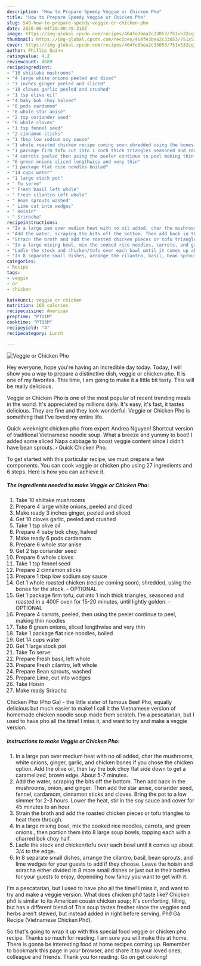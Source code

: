 ```yaml
---
description: "How to Prepare Speedy Veggie or Chicken Pho"
title: "How to Prepare Speedy Veggie or Chicken Pho"
slug: 549-how-to-prepare-speedy-veggie-or-chicken-pho
date: 2020-08-04T20:40:49.318Z
image: https://img-global.cpcdn.com/recipes/464fe3bea2c33053/751x532cq70/veggie-or-chicken-pho-recipe-main-photo.jpg
thumbnail: https://img-global.cpcdn.com/recipes/464fe3bea2c33053/751x532cq70/veggie-or-chicken-pho-recipe-main-photo.jpg
cover: https://img-global.cpcdn.com/recipes/464fe3bea2c33053/751x532cq70/veggie-or-chicken-pho-recipe-main-photo.jpg
author: Phillip Quinn
ratingvalue: 4.2
reviewcount: 4689
recipeingredient:
- "10 shiitake mushrooms"
- "4 large white onions peeled and diced"
- "3 inches ginger peeled and sliced"
- "10 cloves garlic peeled and crushed"
- "1 tsp olive oil"
- "4 baby bok choy halved"
- "6 pods cardamom"
- "6 whole star anise"
- "2 tsp coriander seed"
- "6 whole cloves"
- "1 tsp fennel seed"
- "2 cinnamon sticks"
- "1 tbsp low sodium soy sauce"
- "1 whole roasted chicken recipe coming soon shredded using the bones for the stock  OPTIONAL"
- "1 package firm tofu cut into 1 inch thick triangles seasoned and roasted in a 400F oven for 1520 minutes until lightly golden  OPTIONAL"
- "4 carrots peeled then using the peeler continue to peel making thin noodles"
- "6 green onions sliced lengthwise and very thin"
- "1 package flat rice noodles boiled"
- "14 cups water"
- "1 large stock pot"
- " To serve"
- " Fresh basil left whole"
- " Fresh cilantro left whole"
- " Bean sprouts washed"
- " Lime cut into wedges"
- " Hoisin"
- " Sriracha"
recipeinstructions:
- "In a large pan over medium heat with no oil added, char the mushrooms, white onions, ginger, garlic, and chicken bones if you chose the chicken option. Add the olive oil, then lay the bok choy flat side down to get a caramelized, brown edge. About 5-7 minutes."
- "Add the water, scraping the bits off the bottom. Then add back in the mushrooms, onion, and ginger. Then add the star anise, coriander seed, fennel, cardamom, cinnamon sticks and cloves. Bring the pot to a low simmer for 2-3 hours. Lower the heat, stir in the soy sauce and cover for 45 minutes to an hour."
- "Strain the broth and add the roasted chicken pieces or tofu triangles to heat them through."
- "In a large mixing bowl, mix the cooked rice noodles, carrots, and green onions., then portion them into 8 large soup bowls, topping each with a charred bok choy half."
- "Ladle the stock and chicken/tofu over each bowl until it comes up about 3/4 to the edge."
- "In 8 separate small dishes, arrange the cilantro, basil, bean sprouts, and lime wedges for your guests to add if they choose. Leave the hoisin and sriracha either divided in 8 more small dishes or just out in their bottles for your guests to enjoy, depending how fancy you want to get with it."
categories:
- Recipe
tags:
- veggie
- or
- chicken

katakunci: veggie or chicken 
nutrition: 160 calories
recipecuisine: American
preptime: "PT11M"
cooktime: "PT33M"
recipeyield: "4"
recipecategory: Lunch

---
```



![Veggie or Chicken Pho](https://img-global.cpcdn.com/recipes/464fe3bea2c33053/751x532cq70/veggie-or-chicken-pho-recipe-main-photo.jpg)

Hey everyone, hope you're having an incredible day today. Today, I will show you a way to prepare a distinctive dish, veggie or chicken pho. It is one of my favorites. This time, I am going to make it a little bit tasty. This will be really delicious.

Veggie or Chicken Pho is one of the most popular of recent trending meals in the world. It's appreciated by millions daily. It's easy, it's fast, it tastes delicious. They are fine and they look wonderful. Veggie or Chicken Pho is something that I've loved my entire life.

Quick weeknight chicken pho from expert Andrea Nguyen! Shortcut version of traditional Vietnamese noodle soup. What a breeze and yummy to boot! I added some sliced Napa cabbage to boost veggie content since I didn&#39;t have bean sprouts. › Quick Chicken Pho.


To get started with this particular recipe, we must prepare a few components. You can cook veggie or chicken pho using 27 ingredients and 6 steps. Here is how you can achieve it.

<!--inarticleads1-->

##### The ingredients needed to make Veggie or Chicken Pho:

1. Take 10 shiitake mushrooms
1. Prepare 4 large white onions, peeled and diced
1. Make ready 3 inches ginger, peeled and sliced
1. Get 10 cloves garlic, peeled and crushed
1. Take 1 tsp olive oil
1. Prepare 4 baby bok choy, halved
1. Make ready 6 pods cardamom
1. Prepare 6 whole star anise
1. Get 2 tsp coriander seed
1. Prepare 6 whole cloves
1. Take 1 tsp fennel seed
1. Prepare 2 cinnamon sticks
1. Prepare 1 tbsp low sodium soy sauce
1. Get 1 whole roasted chicken (recipe coming soon), shredded, using the bones for the stock. - OPTIONAL
1. Get 1 package firm tofu, cut into 1 inch thick triangles, seasoned and roasted in a 400F oven for 15-20 minutes, until lightly golden. - OPTIONAL
1. Prepare 4 carrots, peeled, then using the peeler continue to peel, making thin noodles
1. Take 6 green onions, sliced lengthwise and very thin
1. Take 1 package flat rice noodles, boiled
1. Get 14 cups water
1. Get 1 large stock pot
1. Take  To serve:
1. Prepare  Fresh basil, left whole
1. Prepare  Fresh cilantro, left whole
1. Prepare  Bean sprouts, washed
1. Prepare  Lime, cut into wedges
1. Take  Hoisin
1. Make ready  Sriracha


Chicken Pho (Pho Ga) - the little sister of famous Beef Pho, equally delicious but much easier to make! I call it the Vietnamese version of homemade chicken noodle soup made from scratch. I&#39;m a pescatarian, but I used to have pho all the time! I miss it, and want to try and make a veggie version. 

<!--inarticleads2-->

##### Instructions to make Veggie or Chicken Pho:

1. In a large pan over medium heat with no oil added, char the mushrooms, white onions, ginger, garlic, and chicken bones if you chose the chicken option. Add the olive oil, then lay the bok choy flat side down to get a caramelized, brown edge. About 5-7 minutes.
1. Add the water, scraping the bits off the bottom. Then add back in the mushrooms, onion, and ginger. Then add the star anise, coriander seed, fennel, cardamom, cinnamon sticks and cloves. Bring the pot to a low simmer for 2-3 hours. Lower the heat, stir in the soy sauce and cover for 45 minutes to an hour.
1. Strain the broth and add the roasted chicken pieces or tofu triangles to heat them through.
1. In a large mixing bowl, mix the cooked rice noodles, carrots, and green onions., then portion them into 8 large soup bowls, topping each with a charred bok choy half.
1. Ladle the stock and chicken/tofu over each bowl until it comes up about 3/4 to the edge.
1. In 8 separate small dishes, arrange the cilantro, basil, bean sprouts, and lime wedges for your guests to add if they choose. Leave the hoisin and sriracha either divided in 8 more small dishes or just out in their bottles for your guests to enjoy, depending how fancy you want to get with it.


I&#39;m a pescatarian, but I used to have pho all the time! I miss it, and want to try and make a veggie version. What does chicken phở taste like? Chicken phở is similar to its American cousin chicken soup; It&#39;s comforting, filling, but has a different blend of This soup tastes fresher since the veggies and herbs aren&#39;t stewed, but instead added in right before serving. Phở Gà Recipe (Vietnamese Chicken Phở). 

So that's going to wrap it up with this special food veggie or chicken pho recipe. Thanks so much for reading. I am sure you will make this at home. There is gonna be interesting food at home recipes coming up. Remember to bookmark this page in your browser, and share it to your loved ones, colleague and friends. Thank you for reading. Go on get cooking!
